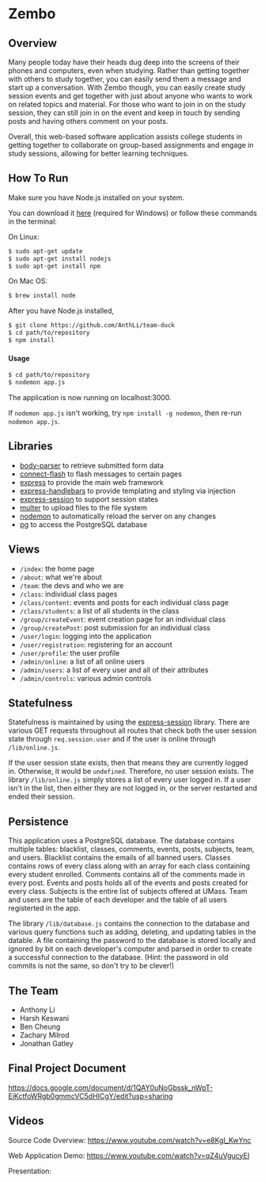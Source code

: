 # Zembo

## Overview
Many people today have their heads dug deep into the screens of their phones and computers, even when studying. Rather than getting together with others to study together, you can easily send them a message and start up a conversation. With Zembo though, you can easily create study session events and get together with just about anyone who wants to work on related topics and material. For those who want to join in on the study session, they can still join in on the event and keep in touch by sending posts and having others comment on your posts.

Overall, this web-based software application assists college students in getting together to collaborate on group-based assignments and engage in study sessions, allowing for better learning techniques.

## How To Run
Make sure you have Node.js installed on your system.

You can download it [here](https://nodejs.org/en/download/)
(required for Windows) or follow these commands in the terminal:

On Linux:
```bash
$ sudo apt-get update
$ sudo apt-get install nodejs
$ sudo apt-get install npm
```
On Mac OS:
```bash
$ brew install node
```

After you have Node.js installed,
```bash
$ git clone https://github.com/AnthLi/team-duck
$ cd path/to/repository
$ npm install
```

#### Usage
```bash
$ cd path/to/repository
$ nodemon app.js
```
The application is now running on localhost:3000.

If ```nodemon app.js``` isn't working, try ```npm install -g nodemon```, then re-run ```nodemon app.js```.

## Libraries
- [body-parser](https://github.com/expressjs/body-parser) to retrieve submitted form data
- [connect-flash](https://github.com/jaredhanson/connect-flash) to flash messages to certain pages
- [express](http://expressjs.com/) to provide the main web framework
- [express-handlebars](https://github.com/ericf/express-handlebars) to provide templating and styling via injection
- [express-session](https://www.npmjs.com/package/express-session) to support session states
- [multer](https://github.com/expressjs/multer) to upload files to the file system
- [nodemon](https://github.com/remy/nodemon) to automatically reload the server on any changes
- [pg](https://github.com/brianc/node-postgres) to access the PostgreSQL database

## Views
- ```/index```: the home page
- ```/about```: what we're about
- ```/team```: the devs and who we are
- ```/class```: individual class pages
- ```/class/content```: events and posts for each individual class page
- ```/class/students```: a list of all students in the class
- ```/group/createEvent```: event creation page for an individual class
- ```/group/createPost```: post submission for an individual class
- ```/user/login```: logging into the application
- ```/user/registration```: registering for an account
- ```/user/profile```: the user profile
- ```/admin/online```: a list of all online users
- ```/admin/users```: a list of every user and all of their attributes
- ```/admin/controls```: various admin controls

## Statefulness
Statefulness is maintained by using the [express-session](https://www.npmjs.com/package/express-session) library. There are various GET requests throughout all routes that check both the user session state through ```req.session.user``` and if the user is online through ```/lib/online.js```.

If the user session state exists, then that means they are currently logged in. Otherwise, it would be ```undefined```. Therefore, no user session exists. The library ```/lib/online.js``` simply stores a list of every user logged in. If a user isn't in the list, then either they are not logged in, or the server restarted and ended their session.

## Persistence
This application uses a PostgreSQL database. The database contains multiple tables: blacklist, classes, comments, events, posts, subjects, team, and users. Blacklist contains the emails of all banned users. Classes contains rows of every class along with an array for each class containing every student enrolled. Comments contains all of the comments made in every post. Events and posts holds all of the events and posts created for every class. Subjects is the entire list of subjects offered at UMass. Team and users are the table of each developer and the table of all users registerted in the app.

The library ```/lib/database.js``` contains the connection to the database and various query functions such as adding, deleting, and updating tables in the datable. A file containing the password to the database is stored locally and ignored by bit on each developer's computer and parsed in order to create a successful connection to the database. (Hint: the password in old commits is not the same, so don't try to be clever!)

## The Team
- Anthony Li
- Harsh Keswani
- Ben Cheung
- Zachary Milrod
- Jonathan Gatley

## Final Project Document
https://docs.google.com/document/d/1QAY0uNoGbssk_nWpT-EiKctfoWRgb0gmmcVC5dHICgY/edit?usp=sharing

## Videos
Source Code Overview: https://www.youtube.com/watch?v=e8KgI_KwYnc

Web Application Demo: https://www.youtube.com/watch?v=qZ4uVgucyEI

Presentation: 
